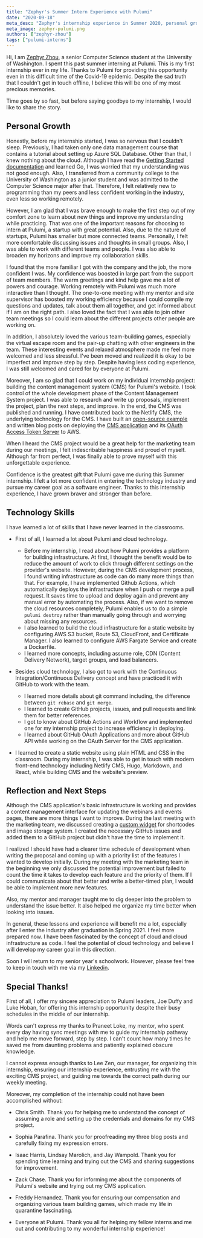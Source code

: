 ```yaml
---
title: "Zephyr's Summer Intern Experience with Pulumi"
date: "2020-09-18"
meta_desc: "Zephyr's internship experience in Summer 2020, personal growth, skills learned and reflection"
meta_image: zephyr-pulumi.png
authors: ["zephyr-zhou"]
tags: ["pulumi-interns"]
---
```


Hi, I am [Zephyr Zhou](https://www.linkedin.com/in/zephyr-zhou-a17741196/), a senior Computer Science student at the University of Washington. I spent this past summer interning at Pulumi. This is my first internship ever in my life. Thanks to Pulumi for providing this opportunity even in this difficult time of the Covid-19 epidemic. Despite the sad truth that I couldn't get in touch offline, I believe this will be one of my most precious memories.

Time goes by so fast, but before saying goodbye to my internship, I would like to share the story.

<!--more-->

## Personal Growth

Honestly, before my internship started, I was so nervous that I couldn't sleep. Previously, I had taken only one data management course that contains a tutorial about setting up Azure SQL Database. Other than that, I knew nothing about the cloud. Although I have read the [Getting Started documentation](https://www.pulumi.com/docs/quickstart) and learned Go, I was worried that my understanding was not good enough. Also, I transferred from a community college to the University of Washington as a junior student and was admitted to the Computer Science major after that. Therefore, I felt relatively new to programming than my peers and less confident working in the industry, even less so working remotely.

However, I am glad that I was brave enough to make the first step out of my comfort zone to learn about new things and improve my understanding while practicing. That was one of the important reasons for choosing to intern at Pulumi, a startup with great potential. Also, due to the nature of startups, Pulumi has smaller but more connected teams. Personally, I felt more comfortable discussing issues and thoughts in small groups. Also, I was able to work with different teams and people. I was also able to broaden my horizons and improve my collaboration skills.

I found that the more familiar I got with the company and the job, the more confident I was. My confidence was boosted in large part from the support of team members. The warm greetings and kind help gave me a lot of powers and courage. Working remotely with Pulumi was much more interactive than I thought. The one-to-one meeting with my mentor and site supervisor has boosted my working efficiency because I could compile my questions and updates, talk about them all together, and get informed about if I am on the right path. I also loved the fact that I was able to join other team meetings so I could learn about the different projects other people are working on.

In addition, I absolutely loved the various team-building games, especially the virtual escape room and the pair-up chatting with other engineers in the team. These interesting events and relaxed atmosphere made me feel more welcomed and less stressful. I've been moved and realized it is okay to be imperfect and improve step by step. Despite having less coding experience, I was still welcomed and cared for by everyone at Pulumi.

Moreover, I am so glad that I could work on my individual internship project: building the content management system (CMS) for Pulumi's website. I took control of the whole development phase of the Content Management System project. I was able to research and write up proposals, implement the project, plan the next steps, and improve. In the end, the CMS was published and running. I have contributed back to the Netlify CMS, the underlying technology for the CMS. I have built an [open-source example](https://github.com/pulumi/examples/tree/master/aws-ts-netlify-cms-and-oauth) and written blog posts on deploying the [CMS application](/blog/deploying-netlify-cms-on-aws/) and its [OAuth Access Token Server](/blog/deploying-the-infrastructure-of-oauth-server-for-cms-app/) to AWS.

When I heard the CMS project would be a great help for the marketing team during our meetings, I felt indescribable happiness and proud of myself. Although far from perfect, I was finally able to prove myself with this unforgettable experience.

Confidence is the greatest gift that Pulumi gave me during this Summer internship. I felt a lot more confident in entering the technology industry and pursue my career goal as a software engineer. Thanks to this internship experience, I have grown braver and stronger than before.

## Technology Skills

I have learned a lot of skills that I have never learned in the classrooms.

- First of all, I learned a lot about Pulumi and cloud technology.
  - Before my internship, I read about how Pulumi provides a platform for building infrastructure. At first, I thought the benefit would be to reduce the amount of work to click through different settings on the provider's website. However, during the CMS development process, I found writing infrastructure as code can do many more things than that. For example, I have implemented Github Actions, which automatically deploys the infrastructure when I push or merge a pull request. It saves time to upload and deploy again and prevent any manual error by automating the process. Also, if we want to remove the cloud resources completely, Pulumi enables us to do a simple `pulumi destroy` rather than manually going through and worrying about missing any resources.
  - I also learned to build the cloud infrastructure for a static website by configuring AWS S3 bucket, Route 53, CloudFront, and Certificate Manager. I also learned to configure AWS Fargate Service and create a Dockerfile.
  - I learned more concepts, including assume role, CDN (Content Delivery Network), target groups, and load balancers.

- Besides cloud technology, I also got to work with the Continuous Integration/Continuous Delivery concept and have practiced it with GitHub to work with the team.
  - I learned more details about git command including, the difference between `git rebase` and `git merge`.
  - I learned to create GitHub projects, issues, and pull requests and link them for better references.
  - I got to know about GitHub Actions and Workflow and implemented one for my internship project to increase efficiency in deploying.
  - I learned about GitHub OAuth Applications and more about GitHub API while working on the OAuth Server for the CMS application.

- I learned to create a static website using plain HTML and CSS in the classroom. During my internship, I was able to get in touch with modern front-end technology including Netlify CMS, Hugo, Markdown, and React, while building CMS and the website's preview.

## Reflection and Next Steps

Although the CMS application's basic infrastructure is working and provides a content management interface for updating the webinars and events pages, there are more things I want to improve. During the last meeting with the marketing team, we discussed creating a [custom widget](https://docs.netlify.com/) for shortcodes and image storage system. I created the necessary GitHub issues and added them to a GitHub project but didn't have the time to implement it.

I realized I should have had a clearer time schedule of development when writing the proposal and coming up with a priority list of the features I wanted to develop initially. During my meeting with the marketing team in the beginning we only discussed the potential improvement but failed to count the time it takes to develop each feature and the priority of them. If I could communicate about that better and write a better-timed plan, I would be able to implement more new features.

Also, my mentor and manager taught me to dig deeper into the problem to understand the issue better. It also helped me organize my time better when looking into issues.

In general, these lessons and experience will benefit me a lot, especially after I enter the industry after graduation in Spring 2021. I feel more prepared now. I have been fascinated by the concept of cloud and cloud infrastructure as code. I feel the potential of cloud technology and believe I will develop my career goal in this direction.

Soon I will return to my senior year's schoolwork. However, please feel free to keep in touch with me via my [Linkedin](https://www.linkedin.com/in/zephyr-zhou-a17741196/).

## Special Thanks!

First of all, I offer my sincere appreciation to Pulumi leaders, Joe Duffy and Luke Hoban, for offering this internship opportunity despite their busy schedules in the middle of our internship.

Words can't express my thanks to Praneet Loke, my mentor, who spent every day having sync meetings with me to guide my internship pathway and help me move forward, step by step. I can't count how many times he saved me from daunting problems and patiently explained obscure knowledge.

I cannot express enough thanks to Lee Zen, our manager, for organizing this internship, ensuring our internship experience, entrusting me with the exciting CMS project, and guiding me towards the correct path during our weekly meeting.

Moreover, my completion of the internship could not have been accomplished without:

- Chris Smith. Thank you for helping me to understand the concept of assuming a role and setting up the credentials and domains for my CMS project.

- Sophia Parafina. Thank you for proofreading my three blog posts and carefully fixing my expression errors.

- Isaac Harris, Lindsay Marolich, and Jay Wampold. Thank you for spending time learning and trying out the CMS and sharing suggestions for improvement.

- Zack Chase. Thank you for informing me about the components of Pulumi's website and trying out my CMS application.

- Freddy Hernandez. Thank you for ensuring our compensation and organizing various team building games, which made my life in quarantine fascinating.

- Everyone at Pulumi. Thank you all for helping my fellow interns and me out and contributing to my wonderful internship experience!

